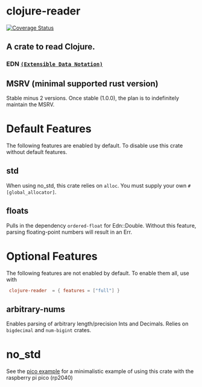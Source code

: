 # clojure-reader

[![Coverage Status](https://coveralls.io/repos/github/Grinkers/clojure-reader/badge.svg?branch=main)](https://coveralls.io/github/Grinkers/clojure-reader?branch=main)

## A crate to read Clojure.

### EDN [`(Extensible Data Notation)`](https://github.com/edn-format/edn)

## MSRV (minimal supported rust version)

   Stable minus 2 versions. Once stable (1.0.0), the plan is to indefinitely maintain the MSRV.

# Default Features

  The following features are enabled by default. To disable use this crate without default features.

## std

   When using no_std, this crate relies on `alloc`. You must supply your own `#[global_allocator]`.

## floats

   Pulls in the dependency `ordered-float` for Edn::Double. Without this feature, parsing floating-point numbers will result in an Err.

# Optional Features

   The following features are not enabled by default. To enable them all, use with
   ```toml
    clojure-reader  = { features = ["full"] }
   ```

## arbitrary-nums

   Enables parsing of arbitrary length/precision Ints and Decimals. Relies on `bigdecimal` and `num-bigint` crates.

# no_std

   See the [pico example](examples/pico) for a minimalistic example of using this crate with the raspberry pi pico (rp2040)
